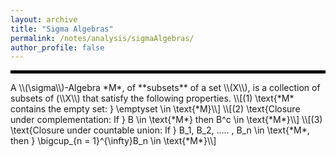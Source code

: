 ```yaml
---
layout: archive
title: "Sigma Algebras"
permalink: /notes/analysis/sigmaAlgebras/
author_profile: false
--- 
```

<hr style="border: 2px solid black;">
A \\(\sigma\\)-Algebra *M*, of **subsets** of a set \\(X\\), is a collection of subsets of (\\X\\) that satisfy the following properties.
\\[(1) \text{*M* contains the empty set: } \emptyset \in \text{*M}\\]
\\[(2) \text{Closure under complementation: If } B \in \text{*M*} then B^c \in \text{*M*}\\]
\\[(3) \text{Closure under countable union: If } B_1, B_2, ..... , B_n \in \text{*M*, then } \bigcup_{n = 1}^{\infty}B_n \in \text{*M*}\\]  
